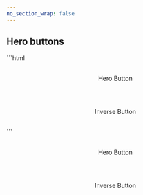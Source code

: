 ```yaml
---
no_section_wrap: false
---
```

<h2 id="hero">Hero buttons</h2>
```html
<div style="background:url(/assets/images/bg-banner.jpg) 75% 95% no-repeat; text-align:center; padding:30px">
  <a class="button-hero">Hero Button</a>
</div>

<div style="background:url(/assets/images/bg-banner.jpg) 40% 60% no-repeat; text-align:center; padding:30px">
  <a class="button-hero-inverse">Inverse Button</a>
</div>
```
<div style="background:url(/assets/images/bg-banner.jpg) 75% 95% no-repeat; text-align:center; padding:30px">
  <a class="button-hero">Hero Button</a>
</div>

<div style="background:url(/assets/images/bg-banner.jpg) 40% 60% no-repeat; text-align:center; padding:30px">
  <a class="button-hero-inverse">Inverse Button</a>
</div>
